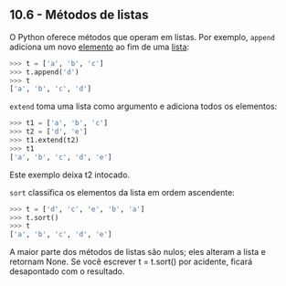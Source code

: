 ## 10.6 - Métodos de listas

O Python oferece métodos que operam em listas. Por exemplo, `append` adiciona um novo [elemento](14-glossario.md#elemento) ao fim de uma [lista](14-glossario.md#lista):

```python
>>> t = ['a', 'b', 'c']
>>> t.append('d')
>>> t
['a', 'b', 'c', 'd']
```

`extend` toma uma lista como argumento e adiciona todos os elementos:

```python
>>> t1 = ['a', 'b', 'c']
>>> t2 = ['d', 'e']
>>> t1.extend(t2)
>>> t1
['a', 'b', 'c', 'd', 'e']
```

Este exemplo deixa t2 intocado.

`sort` classifica os elementos da lista em ordem ascendente:

```python
>>> t = ['d', 'c', 'e', 'b', 'a']
>>> t.sort()
>>> t
['a', 'b', 'c', 'd', 'e']
```

A maior parte dos métodos de listas são nulos; eles alteram a lista e retornam None. Se você escrever t = t.sort() por acidente, ficará desapontado com o resultado.
